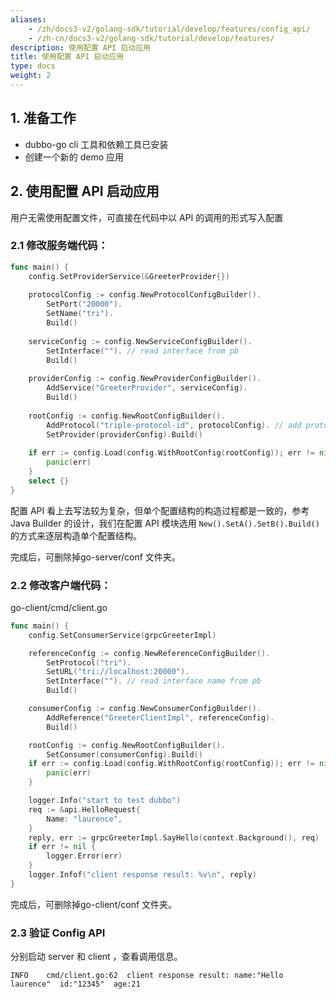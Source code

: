 ```yaml
---
aliases:
    - /zh/docs3-v2/golang-sdk/tutorial/develop/features/config_api/
    - /zh-cn/docs3-v2/golang-sdk/tutorial/develop/features/
description: 使用配置 API 启动应用
title: 使用配置 API 启动应用
type: docs
weight: 2
---
```






## 1. 准备工作

- dubbo-go cli 工具和依赖工具已安装
- 创建一个新的 demo 应用

## 2. 使用配置 API 启动应用

用户无需使用配置文件，可直接在代码中以 API 的调用的形式写入配置

### 2.1 修改服务端代码：

```go
func main() {
	config.SetProviderService(&GreeterProvider{})
  
	protocolConfig := config.NewProtocolConfigBuilder().
		SetPort("20000").
		SetName("tri").
		Build()
  
	serviceConfig := config.NewServiceConfigBuilder().
		SetInterface(""). // read interface from pb
		Build()
  
	providerConfig := config.NewProviderConfigBuilder().
		AddService("GreeterProvider", serviceConfig).
		Build()
  
	rootConfig := config.NewRootConfigBuilder().
		AddProtocol("triple-protocol-id", protocolConfig). // add protocol, key is custom
		SetProvider(providerConfig).Build()
  
	if err := config.Load(config.WithRootConfig(rootConfig)); err != nil {
		panic(err)
	}
	select {}
}

```

配置 API 看上去写法较为复杂，但单个配置结构的构造过程都是一致的，参考 Java  Builder 的设计，我们在配置 API 模块选用 `New().SetA().SetB().Build()`的方式来逐层构造单个配置结构。

完成后，可删除掉go-server/conf 文件夹。



### 2.2 修改客户端代码：

go-client/cmd/client.go

```go
func main() {
	config.SetConsumerService(grpcGreeterImpl)

	referenceConfig := config.NewReferenceConfigBuilder().
		SetProtocol("tri").
		SetURL("tri://localhost:20000").
		SetInterface(""). // read interface name from pb
		Build()

	consumerConfig := config.NewConsumerConfigBuilder().
		AddReference("GreeterClientImpl", referenceConfig).
		Build()

	rootConfig := config.NewRootConfigBuilder().
		SetConsumer(consumerConfig).Build()
	if err := config.Load(config.WithRootConfig(rootConfig)); err != nil {
		panic(err)
	}

	logger.Info("start to test dubbo")
	req := &api.HelloRequest{
		Name: "laurence",
	}
	reply, err := grpcGreeterImpl.SayHello(context.Background(), req)
	if err != nil {
		logger.Error(err)
	}
	logger.Infof("client response result: %v\n", reply)
}

```

完成后，可删除掉go-client/conf 文件夹。

### 2.3 验证 Config API

分别启动 server 和 client ，查看调用信息。

```
INFO    cmd/client.go:62  client response result: name:"Hello laurence"  id:"12345"  age:21
```